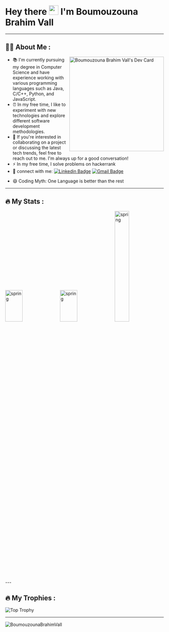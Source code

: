 ### <h1>Hey there <img src="https://media.giphy.com/media/hvRJCLFzcasrR4ia7z/giphy.gif" width="30px"/>  I'm Boumouzouna Brahim Vall </h1>

---

### <h2>:man_technologist: About Me :</h2>
 <a href="https://app.daily.dev/boumouzounabrahimvall"><img align="right" src="https://api.daily.dev/devcards/ee49454536d74e5a9d88d2108f361767.png?r=jyf" width="300" alt="Boumouzouna Brahim Vall's Dev Card"/></a>
- 📚 I'm currently pursuing my degree in Computer Science and have experience working with various programming languages such as Java, C/C++, Python, and JavaScript.
- ⏰ In my free time, I like to experiment with new technologies and explore different software development methodologies.
- 📩 If you're interested in collaborating on a project or discussing the latest tech trends, feel free to reach out to me. I'm always up for a good conversation!
- :zap: In my free time, I solve problems on hackerrank
- :iphone:  connect with me: [![Linkedin Badge](https://img.shields.io/badge/-LinkedIn-blue?style=flat&logo=Linkedin&logoColor=white)](https://www.linkedin.com/in/brahim-vall-boumouzouna-639b29226/) [![Gmail Badge](https://img.shields.io/badge/Gmail-D14836?style=flat&logo=gmail&logoColor=white)](brahimvall.boumouzouna@etu.fstm.ac.ma)
<!--
- :page_with_curl: [Résumé](https://drive.google.com/file/d/13cgyM6d6UkV9KgwNyClRfiW3j6XtWHRw/view?usp=share_link)
-->

- 😄 Coding Myth: One Language is better than the rest

<!-- <div id="header" align="left">
  <img src="https://repository-images.githubusercontent.com/462900780/0a10af70-6cbf-46df-9071-0ff586a3b1d6" width="400"/>
</div> -->


---

### <h2>:fire: My Stats :</h2>

<!-- [![GitHub Streak](http://github-readme-streak-stats.herokuapp.com?user=BoumouzounaBrahimVall&theme=dark&background=000000)](https://git.io/streak-stats) -->

<div>
<img src="https://github-readme-stats.vercel.app/api?username=BoumouzounaBrahimVall&show_icons=true&theme=slateorange&bg_color=000000&card_width=510px" title="spring"  alt="spring" width="33%" height="100" />&nbsp; 
<img src="https://streak-stats.demolab.com?user=BoumouzounaBrahimVall&theme=dark&background=000000&date_format=M%20j%5B%2C%20Y%5D" title="spring"  alt="spring" width="33%"  height="100"/>&nbsp; 
<img src="https://github-readme-stats.vercel.app/api/top-langs/?username=BoumouzounaBrahimVall&layout=compact&theme=vision-friendly-dark&card_width=510px" title="spring"  alt="spring" width="30%"   />&nbsp; 
</div>
---

### <h2>:fire: My Trophies :</h2>
![Top Trophy](https://github-profile-trophy.vercel.app/?username=BoumouzounaBrahimVall&theme=onedark)

---

<img src="https://komarev.com/ghpvc/?username=BoumouzounaBrahimVallb&style=flat-square&color=blue" alt="BoumouzounaBrahimVall"/>

